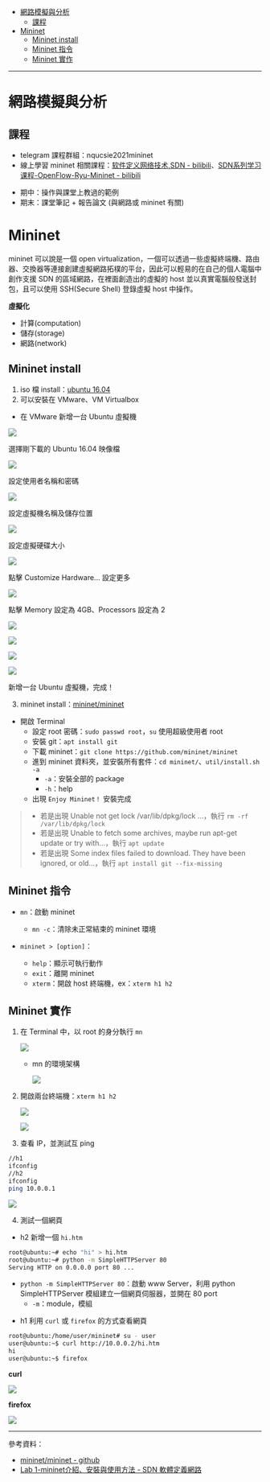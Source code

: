 * [網路模擬與分析]()
    - [課程]()
* [Mininet]()
    - [Mininet install]()
    - [Mininet 指令]()
    - [Mininet 實作]()
---

# 網路模擬與分析
## 課程
* telegram 課程群組：nqucsie2021mininet
* 線上學習 mininet 相關課程：[软件定义网络技术,SDN - bilibili](https://www.bilibili.com/video/BV1y4411t71s?from=search&seid=4133657751863872964)、[SDN系列学习课程-OpenFlow-Ryu-Mininet - bilibili](https://www.bilibili.com/video/BV1ft4y1a7ip?from=search&seid=4133657751863872964)
- 期中：操作與課堂上教過的範例
- 期末：課堂筆記 + 報告論文 (與網路或 mininet 有關)

# Mininet
mininet 可以說是一個 open virtualization，一個可以透過一些虛擬終端機、路由器、交換器等連接創建虛擬網路拓樸的平台，因此可以輕易的在自己的個人電腦中創作支援 SDN 的區域網路，在裡面創造出的虛擬的 host 並以真實電腦般發送封包，且可以使用 SSH(Secure Shell) 登錄虛擬 host 中操作。

**虛擬化**

* 計算(computation)
* 儲存(storage)
* 網路(network)

## Mininet install
1. iso 檔 install：[ubuntu 16.04](https://www.ubuntu-tw.org/modules/tinyd0/)
2. 可以安裝在 VMware、VM Virtualbox

* 在 VMware 新增一台 Ubuntu 虛擬機

![](Pic/20210222/1.PNG)

選擇剛下載的 Ubuntu 16.04 映像檔

![](Pic/20210222/2.PNG)

設定使用者名稱和密碼

![](Pic/20210222/3.PNG)

設定虛擬機名稱及儲存位置

![](Pic/20210222/4.PNG)

設定虛擬硬碟大小

![](Pic/20210222/5.PNG)

點擊 Customize Hardware... 設定更多

![](Pic/20210222/6.PNG)

點擊 Memory 設定為 4GB、Processors 設定為 2

![](Pic/20210222/7.PNG)

![](Pic/20210222/8.PNG)

![](Pic/20210222/9.PNG)

![](Pic/20210222/10.PNG)

新增一台 Ubuntu 虛擬機，完成！

3. mininet install：[mininet/mininet](https://github.com/mininet/mininet)

* 開啟 Terminal
    - 設定 root 密碼：`sudo passwd root`，`su` 使用超級使用者 root
    - 安裝 git：`apt install git`
    - 下載 mininet：`git clone https://github.com/mininet/mininet`
    - 進到 mininet 資料夾，並安裝所有套件：`cd mininet/`、`util/install.sh -a`
        - `-a`：安裝全部的 package
        - `-h`：help
    - 出現 `Enjoy Mininet！` 安裝完成

> * 若是出現 Unable not get lock /var/lib/dpkg/lock ...，執行 `rm -rf /var/lib/dpkg/lock`
> * 若是出現 Unable to fetch some archives, maybe run apt-get update or try with...，執行 `apt update`
> * 若是出現 Some index files failed to download. They have been ignored, or old...，執行 `apt install git --fix-missing`

## Mininet 指令
* `mn`：啟動 mininet
    - `mn -c`：清除未正常結束的 mininet 環境

* `mininet > [option]`：
    - `help`：顯示可執行動作
    - `exit`：離開 mininet
    - `xterm`：開啟 host 終端機，ex：`xterm h1 h2`

## Mininet 實作
1. 在 Terminal 中，以 root 的身分執行 `mn`

    ![](Pic/20210222/mn.PNG)

    * mn 的環境架構

        ![](Pic/20210222/mn2.PNG)

2. 開啟兩台終端機：`xterm h1 h2`

    ![](Pic/20210222/xterm1.PNG)

    ![](Pic/20210222/xterm2.PNG)

3. 查看 IP，並測試互 ping

```sh
//h1
ifconfig
//h2
ifconfig
ping 10.0.0.1
```
![](Pic/20210222/ifconfig.PNG)

4. 測試一個網頁

* h2 新增一個 `hi.htm`
```sh
root@ubuntu:~# echo "hi" > hi.htm
root@ubuntu:~# python -m SimpleHTTPServer 80
Serving HTTP on 0.0.0.0 port 80 ...
```
- `python -m SimpleHTTPServer 80`：啟動 www Server，利用 python SimpleHTTPServer 模組建立一個網頁伺服器，並開在 80 port
    - `-m`：module，模組

* h1 利用 `curl` 或 `firefox` 的方式查看網頁
```sh
root@ubuntu:/home/user/mininet# su - user
user@ubuntu:~$ curl http://10.0.0.2/hi.htm
hi
user@ubuntu:~$ firefox
```
**curl**

![](Pic/20210222/xterm3.PNG)

**firefox**

![](Pic/20210222/firefox.PNG)

---
參考資料：
- [mininet/mininet - github](https://github.com/mininet/mininet)
- [Lab 1-mininet介紹、安裝與使用方法 - SDN 軟體定義網路](https://sites.google.com/site/sdnruantidingyiwanglu/vmware-xia-zai-yu-an-zhuang/mininet)